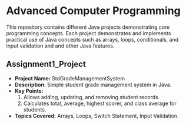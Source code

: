 # Advanced Computer Programming

This repository contains different Java projects demonstrating core programming concepts. Each project demonstrates and implements practical use of Java concepts such as arrays, loops, conditionals, and input validation and and other Java features.

## Assignment1_Project
- **Project Name:** StdGradeManagementSystem
- **Description:** Simple student grade management system in Java.
- **Key Points:**
  1. Allows adding, updating, and removing student records.
  2. Calculates total, average, highest scorer, and class average for students.
- **Topics Covered:** Arrays, Loops, Switch Statement, Input Validation.
